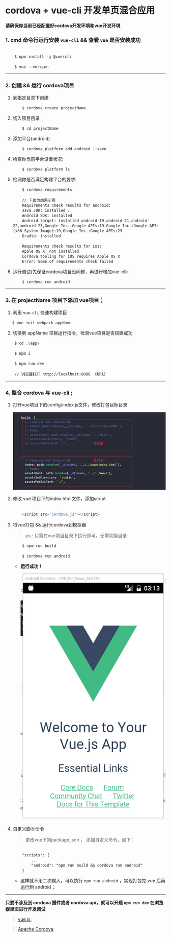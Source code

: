 # cordova + vue-cli 开发单页混合应用

**请确保你当前已经配置好cordova开发环境和vue开发环境**

### 1. cmd 命令行运行安装 `vue-cli` &&  查看 `vue` 是否安装成功

```

    $ npm install -g @vue/cli

    $ vue --version

```

---

### 2. 创建 && 运行 cordova项目

1. 到指定目录下创建   

    ```
        $ cordova create projectName
    ```

2. 切入项目目录   

    ```
        $ cd projectName
    ```

3. 添加平台(android)    

    ```
        $ cordova platform add android --save
    ```

4. 检查你当前平台设置状况:   

    ```
        $ cordova platform ls
    ```

5. 检测你是否满足构建平台的要求:   

    ```
        $ cordova requirements

        // 下面为结果示例
        Requirements check results for android:
        Java JDK: installed .
        Android SDK: installed
        Android target: installed android-19,android-21,android-22,android-23,Google Inc.:Google APIs:19,Google Inc.:Google APIs (x86 System Image):19,Google Inc.:Google APIs:23
        Gradle: installed

        Requirements check results for ios:
        Apple OS X: not installed
        Cordova tooling for iOS requires Apple OS X
        Error: Some of requirements check failed
    ```

6. 运行调试(先保证cordova项目没问题，再进行增加vue-cli)   

    ```
        $ cordova run android
    ```

---

### 3. 在 projectName 项目下添加 vue项目；

1. 利用 `vue-cli` 快速构建项目

```
   $ vue init webpack appName
```

2. 切换到 appName 项目运行指令，检测vue项目是否搭建成功

```
    $ cd .\app\

    $ npm i     

    $ npm run dev

    // 浏览器打开 http://localhost:8080 （默认）

```

---

### 4. 整合 cordova 与 vue-cli ;

1. 打开vue项目下的config/index.js文件，修改打包目标目录

    ![buildPath](../../assets/images/cordova/buildPath.png)  

2. 修改 vue 项目下的index.html文件，添加script

    ```js

        <script src="cordova.js"></script>

    ```

3. 将vue打包 && 运行cordova到模拟器

    > ps : 只需在vue项目目录下执行即可，无需切换目录

    ```
        $ npm run build

        $ cordova run android
    ```

    + **运行成功！**   

        ![cordovaVue](../../assets/images/cordova/cordovaVue.png) 

4. 自定义脚本命令   

    > 更改vue下的package.json ， 添加自定义命令，如下：

    ```

        "scripts": {
            ...
            "android": "npm run build && cordova run android"
        }

    ```

    * 这样就不用二次输入，可以执行 `npm run android` ，实现打包完 vue 后再运行到 android；

----

**只要不涉及到 cordova 插件或者 cordova api，就可以开启 `npm run dev` 在浏览器里面进行开发调试**   

> [vue.js](https://cn.vuejs.org/index.html);     


> [Apache Cordova](https://cordova.apache.org/);

